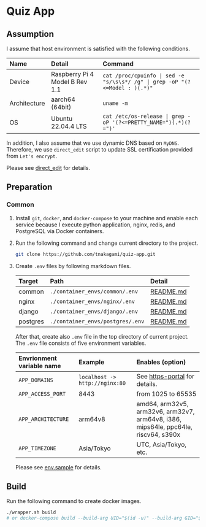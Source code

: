 # Quiz App
## Assumption
I assume that host environment is satisfied with the following conditions.

| Name | Detail | Command |
| :---- | :---- | :---- |
| Device | Raspberry Pi 4 Model B Rev 1.1 | `cat /proc/cpuinfo \| sed -e "s/\s\s*/ /g" \| grep -oP "(?<=Model : )(.*)"` |
| Architecture | aarch64 (64bit) | `uname -m` |
| OS | Ubuntu 22.04.4 LTS | `cat /etc/os-release \| grep -oP '(?<=PRETTY_NAME=")(.*)(?=")'` |

In addition, I also assume that we use dynamic DNS based on `MyDNS`. Therefore, we use `direct_edit` script to update SSL certification provided from `Let's encrypt`.

Please see [direct_edit](./nginx/direct_edit/) for details.

## Preparation
### Common
1. Install `git`, `docker`, and `docker-compose` to your machine and enable each service because I execute python application, nginx, redis, and PostgreSQL via Docker containers.

1. Run the following command and change current directory to the project.

    ```bash
    git clone https://github.com/tnakagami/quiz-app.git
    ```

1. Create `.env` files by following markdown files.

    | Target | Path | Detail |
    | :---- | :---- | :---- |
    | common | `./container_envs/common/.env` | [README.md](./container_envs/common/README.md) |
    | nginx | `./container_envs/nginx/.env` | [README.md](./container_envs/nginx/README.md) |
    | django | `./container_envs/django/.env` | [README.md](./container_envs/django/README.md) |
    | postgres | `./container_envs/postgres/.env` | [README.md](./container_envs/postgres/README.md) |

    After that, create also `.env` file in the top directory of current project. The `.env` file consists of five environment variables.

    | Envrionment variable name | Example | Enables (option) |
    | :---- | :---- | :---- |
    | `APP_DOMAINS` | `localhost -> http://nginx:80` | See [https-portal](https://github.com/SteveLTN/https-portal) for details. |
    | `APP_ACCESS_PORT` | 8443 | from 1025 to 65535 |
    | `APP_ARCHITECTURE` | arm64v8 | amd64, arm32v5, arm32v6, arm32v7, arm64v8, i386, mips64le, ppc64le, riscv64, s390x |
    | `APP_TIMEZONE` | Asia/Tokyo | UTC, Asia/Tokyo, etc. |

    Please see [env.sample](./env.sample) for details.

## Build
Run the following command to create docker images.

```bash
./wrapper.sh build
# or docker-compose build --build-arg UID="$(id -u)" --build-arg GID="$(id -g)"
```

